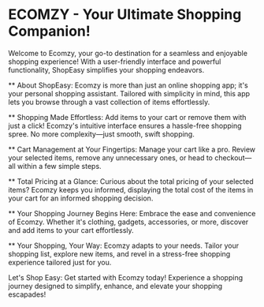 # ECOMZY - Your Ultimate Shopping Companion!
Welcome to Ecomzy, your go-to destination for a seamless and enjoyable shopping experience! With a user-friendly interface and powerful functionality, ShopEasy simplifies your shopping endeavors.

** About ShopEasy:
Ecomzy is more than just an online shopping app; it's your personal shopping assistant. Tailored with simplicity in mind, this app lets you browse through a vast collection of items effortlessly.

** Shopping Made Effortless:
Add items to your cart or remove them with just a click! Ecomzy's intuitive interface ensures a hassle-free shopping spree. No more complexity—just smooth, swift shopping.

** Cart Management at Your Fingertips:
Manage your cart like a pro. Review your selected items, remove any unnecessary ones, or head to checkout—all within a few simple steps.

** Total Pricing at a Glance:
Curious about the total pricing of your selected items? Ecomzy keeps you informed, displaying the total cost of the items in your cart for an informed shopping decision.

** Your Shopping Journey Begins Here:
Embrace the ease and convenience of Ecomzy. Whether it's clothing, gadgets, accessories, or more, discover and add items to your cart effortlessly.

** Your Shopping, Your Way:
Ecomzy adapts to your needs. Tailor your shopping list, explore new items, and revel in a stress-free shopping experience tailored just for you.

Let's Shop Easy:
Get started with Ecomzy today! Experience a shopping journey designed to simplify, enhance, and elevate your shopping escapades!
